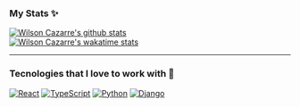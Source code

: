 ### My Stats ✨

[![Wilson Cazarre's github stats](https://github-readme-stats.vercel.app/api?username=WilsonCazarre&show_icons=true&theme=react)](https://github.com/anuraghazra/github-readme-stats)
<br />
[![Wilson Cazarre's wakatime stats](https://github-readme-stats.vercel.app/api/wakatime?username=WilsonCazarre&layout=compact&theme=react)](https://github.com/anuraghazra/github-readme-stats)

<hr />

### Tecnologies that I love to work with 💜

[![React](https://img.shields.io/badge/react-61dafb?logo=react&style=for-the-badge&logoColor=black)](https://reactjs.org/)
[![TypeScript](https://img.shields.io/badge/typescript-3178c6?logo=typescript&style=for-the-badge&logoColor=white)](https://www.typescriptlang.org/)
[![Python](https://img.shields.io/badge/python-ffd343?logo=python&style=for-the-badge&logoColor=gray)](https://www.python.org/)
[![Django](https://img.shields.io/badge/python-white?logo=django&style=for-the-badge&logoColor=gray)](https://www.python.org/)
